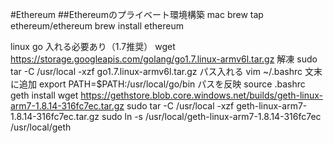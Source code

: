#Ethereum
##Ethereumのプライベート環境構築
mac
    brew tap ethereum/ethereum
    brew install ethereum

linux
go 入れる必要あり（1.7推奨）
    wget https://storage.googleapis.com/golang/go1.7.linux-armv6l.tar.gz
解凍
    sudo tar -C /usr/local -xzf go1.7.linux-armv6l.tar.gz
パス入れる
    vim ~/.bashrc
文末に追加
    export PATH=$PATH:/usr/local/go/bin
パスを反映
    source .bashrc
geth install
    wget https://gethstore.blob.core.windows.net/builds/geth-linux-arm7-1.8.14-316fc7ec.tar.gz
    sudo tar -C /usr/local -xzf geth-linux-arm7-1.8.14-316fc7ec.tar.gz
    sudo ln -s /usr/local/geth-linux-arm7-1.8.14-316fc7ec /usr/local/geth
